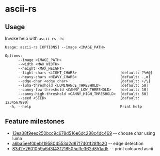 # ascii-rs

## Usage

Invoke help with `ascii-rs -h`:

```shell
Usage: ascii-rs [OPTIONS] --image <IMAGE_PATH>

Options:
      --image <IMAGE_PATH>
      --width <MAX_WIDTH>
      --height <MAX_HEIGHT>
      --light-chars <LIGHT_CHARS>                    [default: ?%#@]
      --heavy-chars <HEAVY_CHARS>                    [default: .,o]
      --edge-char <edge_char>                        [default: +/\]
      --luma-threshold <LUMINANCE_THRESHOLD>         [default: 50]
      --canny-low-threshold <CANNY_LOW_THRESHOLD>    [default: 10]
      --canny-high-threshold <CANNY_HIGH_THRESHOLD>  [default: 50]
      --seed <SEED>                                  [default: 1234567890]
  -h, --help                                         Print help
```

## Feature milestones

- [13ea38f9eec250bcc9c678d516e6dc288c4dc469](https://github.com/sebszyller/ascii-rs/commit/13ea38f9eec250bcc9c678d516e6dc288c4dc469) -- choose char using luma
- [a6ba5eef0beb1195804553d2d8717401f28ffc20](https://github.com/sebszyller/ascii-rs/commit/a6ba5eef0beb1195804553d2d8717401f28ffc20) -- edge detection
- [83d2e2601059a6d3f431218505cffe362d851ad5](https://github.com/sebszyller/ascii-rs/commit/83d2e2601059a6d3f431218505cffe362d851ad5) -- print coloured ascii

